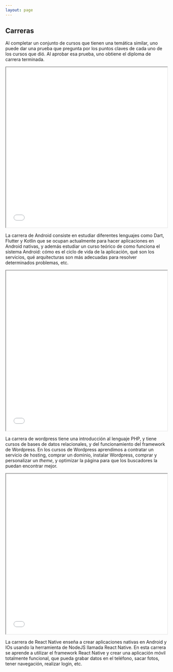 ```yaml
---
layout: page
---
```

<h2>Carreras</h2>

<p>Al completar un conjunto de cursos que tienen una temática similar, uno puede dar una prueba que pregunta por los puntos claves de cada uno de los cursos que dió. Al aprobar esa prueba, uno obtiene el diploma de carrera terminada.</p>

<iframe src="/assets/img/diplomas/platzi/diploma-desarrollo-android.pdf" width="100%" height="500px"></iframe>
<p>La carrera de Android consiste en estudiar diferentes lenguajes como Dart, Flutter y Kotlin que se ocupan actualmente
para hacer aplicaciones en Android nativas, y además estudiar un curso teórico de como funciona el sistema Android:
cómo es el ciclo de vida de la aplicación, qué son los servicios, qué arquitecturas son más adecuadas para resolver
determinados problemas, etc.</p>
<iframe src="/assets/img/diplomas/platzi/diploma-desarrollo-wordpress.pdf" width="100%" height="500px"></iframe>
<p>La carrera de wordpress tiene una introducción al lenguaje PHP, y tiene cursos de bases de datos relacionales,
y del funcionamiento del framework de Wordpress. En los cursos de Wordpress aprendimos a contratar un servicio
de hosting, comprar un dominio, instalar Wordpress, comprar y personalizar un <i>theme</i>, y optimizar la página
para que los buscadores la puedan encontrar mejor.</p>
<iframe src="/assets/img/diplomas/platzi/diploma-react-native-carrera.pdf" width="100%" height="500px"></iframe>
<p>La carrera de React Native enseña a crear aplicaciones nativas en Android y IOs usando la herramienta de NodeJS llamada
React Native. En esta carrera se aprende a utilizar el framework React Native y crear una aplicación móvil totalmente funcional,
que pueda grabar datos en el teléfono, sacar fotos, tener navegación, realizar login, etc.</p>

